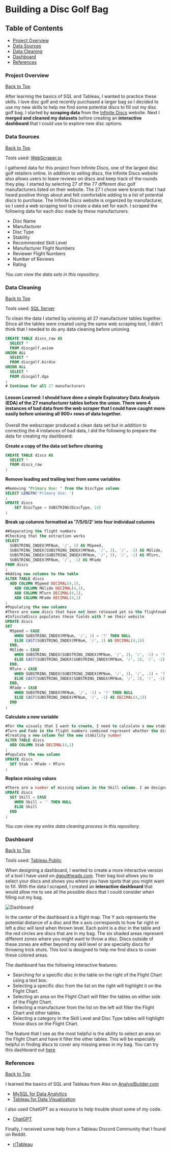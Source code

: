 # Building a Disc Golf Bag

## Table of Contents
- [Project Overview](#project-overview)
- [Data Sources](#data-sources)
- [Data Cleaning](#data-cleaning)
- [Dashboard](#dashboard)
- [References](#references)
  
### Project Overview

[Back to Top](#building-a-disc-golf-bag)

After learning the basics of SQL and Tableau, I wanted to practice these skills. I love disc golf and recently purchased a larger bag so I decided to use my new skills to help me find some potential discs to fill out my disc golf bag. I started by **scraping data** from the [Infinite Discs](infinitediscs.com) website. Next I **merged and cleaned my datasets** before creating an **interactive dashboard** that I could use to explore new disc options. 

### Data Sources

[Back to Top](#building-a-disc-golf-bag)

Tools used: [WebScraper.io](webscraper.io)

I gathered data for this project from Infinite Discs, one of the largest disc golf retailers online. In addition to selling discs, the Infinite Discs website also allows users to leave reviews on discs and keep track of the rounds they play. I started by selecting 27 of the 77 different disc golf manufacturers listed on their website. The 27 I chose were brands that I had heard positive things about and felt comfortable adding to a list of potential discs to purchase. The Infinite Discs website is organized by manufacturer, so I used a web scraping tool to create a data set for each. I scraped the following data for each disc made by these manufacturers. 

- Disc Name
- Manufacturer
- Disc Type
- Stability
- Recommended Skill Level
- Manufacturer Flight Numbers
- Reviewer Flight Numbers
- Number of Reviews
- Rating

*You can view the data sets in this repository.*

### Data Cleaning

[Back to Top](#building-a-disc-golf-bag)

Tools used: [SQL Server](https://www.microsoft.com/en-us/sql-server/sql-server-downloads)

To clean the data I started by unioning all 27 manufacturer tables together. Since all the tables were created using the same web scraping tool, I didn't think that I needed to do any data cleaning before unioning.

```SQL
CREATE TABLE discs_raw AS
  SELECT *
  FROM discgolf.axiom
UNION ALL
  SELECT *
  FROM discgolf.birdie
UNION ALL
  SELECT *
  FROM discgolf.dga
;
# Continue for all 27 manufacturers
```
#### **Lesson Learned**: I should have done a simple Exploratory Data Analysis (EDA) of the 27 manufacturer tables before the union. There were 4 instances of bad data from the web scraper that I could have caught more easily before unioning all 900+ rows of data together. 

Overall the webscraper produced a clean data set but in addition to correcting the 4 instances of bad data, I did the following to prepare the data for creating my dashboard:

**Create a copy of the data set before cleaning**
```SQL
CREATE TABLE discs AS
  SELECT *
  FROM discs_raw
;
```
**Remove leading and trailing text from some variables**
```SQL
#Removing "Primary Use: " from the DiscType column
SELECT LENGTH('Primary Use: ')
;
UPDATE discs
	SET DiscType = SUBSTRING(DiscType, 14)
;
```
**Break up columns formatted as '7/5/0/2' into four individual columns**
```SQL
##Separating the flight numbers
#Checking that the extraction works
SELECT
  SUBSTRING_INDEX(MFNum, '/', 1) AS MSpeed,
  SUBSTRING_INDEX(SUBSTRING_INDEX(MFNum, '/', 2), '/', -1) AS MGlide,
  SUBSTRING_INDEX(SUBSTRING_INDEX(MFNum, '/', 3), '/', -1) AS MTurn,
  SUBSTRING_INDEX(MFNum, '/', -1) AS MFade
FROM discs
;
#Adding new columns to the table
ALTER TABLE discs
  ADD COLUMN MSpeed DECIMAL(4,1),
	ADD COLUMN MGlide DECIMAL(4,1),
	ADD COLUMN MTurn DECIMAL(4,1),
	ADD COLUMN MFade DECIMAL(4,1)
;
#Populating the new columns
#There are some discs that have not been released yet so the flightnumbers are unknown.
#InfiniteDiscs populates these fields with ? on their website
UPDATE discs
SET
  MSpeed = CASE
    WHEN SUBSTRING_INDEX(MFNum, '/', 1) = '?' THEN NULL
    ELSE CAST(SUBSTRING_INDEX(MFNum, '/', 1) AS DECIMAL(4,1))
  END,
  MGlide = CASE
    WHEN SUBSTRING_INDEX(SUBSTRING_INDEX(MFNum, '/', 2), '/', -1) = '?' THEN NULL
    ELSE CAST(SUBSTRING_INDEX(SUBSTRING_INDEX(MFNum, '/', 2), '/', -1) AS DECIMAL(4,1))
  END,
  MTurn = CASE
    WHEN SUBSTRING_INDEX(SUBSTRING_INDEX(MFNum, '/', 3), '/', -1) = '?' THEN NULL
    ELSE CAST(SUBSTRING_INDEX(SUBSTRING_INDEX(MFNum, '/', 3), '/', -1) AS DECIMAL(4,1))
  END,
  MFade = CASE
    WHEN SUBSTRING_INDEX(MFNum, '/', -1) = '?' THEN NULL
    ELSE CAST(SUBSTRING_INDEX(MFNum, '/', -1) AS DECIMAL(4,1))
  END
;
```
**Calculate a new variable**
```SQL
#For the visuals that I want to create, I need to calculate a new stability variable
#Turn and Fade in the flight numbers combined represent whether the disc will go right or left when thrown flat. 
#Creating a new column for the new stability number
ALTER TABLE discs
  ADD COLUMN Stab DECIMAL(4,1)
;
#Populate the new column
UPDATE discs
  SET Stab = MFade + MTurn
;
```

**Replace missing values**

```SQL
#There are a number of missing values in the Skill column. I am designating those as missing
UPDATE discs
  SET Skill = CASE
    WHEN Skill = '' THEN NULL
    ELSE Skill
  END
;
```
*You can view my entire data cleaning process in this repository.*

### Dashboard

[Back to Top](#building-a-disc-golf-bag)

Tools used: [Tableau Public](https://public.tableau.com/app/discover)

When designing a dashboard, I wanted to create a more interactive version of a tool I have used on [dgputtheads.com](https://flightcharts.dgputtheads.com/mybag.html). Their bag tool allows you to select your discs and shows you where you have spots that you might want to fill. With the data I scraped, I created an **interactive dashboard** that would allow me to see all the possible discs that I could consider when filling out my bag. 

![Dashboard](images/Dashboard.png)

In the center of the dashboard is a flight map. The Y axis represents the potential distance of a disc and the x axis corresponds to how far right or left a disc will land when thrown level. Each point is a disc in the table and the red circles are discs that are in my bag. The six shaded areas represent different zones where you might want to throw a disc. Discs outside of these zones are either beyond my skill level or are specialty discs for throwing trick shots. This tool is designed to help me find discs to cover these colored areas.

The dashboard has the following interactive features:

- Searching for a specific disc in the table on the right of the Flight Chart using a text box.
- Selecting a specific disc from the list on the right will highlight it on the Flight Chart.
- Selecting an area on the Flight Chart will filter the tables on either side of the Flight Chart.
- Selecting a manufacturer from the list on the left will filter the Flight Chart and other tables.
- Selecting a category in the Skill Level and Disc Type tables will highlight those discs on the Flight Chart.

The feature that I see as the most helpful is the ability to select an area on the Flight Chart and have it filter the other tables. This will be especially helpful in finding discs to cover any missing areas in my bag. You can try this dashboard out [here](https://public.tableau.com/views/AndysDiscGolfDashboard/AndysDiscGolfDashboard?:language=en-US&:sid=&:display_count=n&:origin=viz_share_link)

### References

[Back to Top](#building-a-disc-golf-bag)

I learned the basics of SQL and Tableau from Alex on [AnalystBuilder.com](https://www.analystbuilder.com/)
- [MySQL for Data Analytics](https://www.analystbuilder.com/courses/mysql-for-data-analytics)
- [Tableau for Data Visualization](https://www.analystbuilder.com/courses/tableau-for-data-visualization)

I also used ChatGPT as a resource to help trouble shoot some of my code.
- [ChatGPT](https://chatgpt.com/)

Finally, I received some help from a Tableau Discord Community that I found on Reddit.
- [r/Tableau](https://www.reddit.com/r/tableau/comments/eal8z1/rtableau_discord/?rdt=58088)
